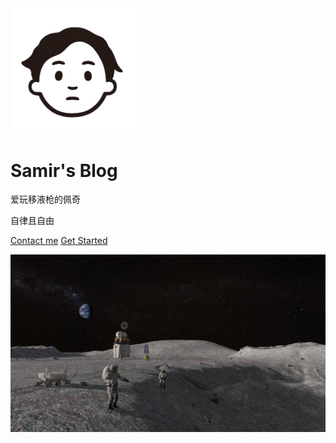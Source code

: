 <img width="200px" src="_logo/logo.png">

# **Samir's Blog**
爱玩移液枪的佩奇

自律且自由

[Contact me](Contact.html)
[Get Started](_sidebar.md)

![](_logo/blog.png)